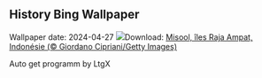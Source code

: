 ## History Bing Wallpaper
Wallpaper date: 2024-04-27
![](https://www.bing.com/th?id=OHR.MisoolRajaAmpat_FR-CA9927295128_UHD.jpg&w=1000)Download: [Misool, îles Raja Ampat, Indonésie (© Giordano Cipriani/Getty Images)](https://www.bing.com/th?id=OHR.MisoolRajaAmpat_FR-CA9927295128_UHD.jpg)

Auto get programm by LtgX

